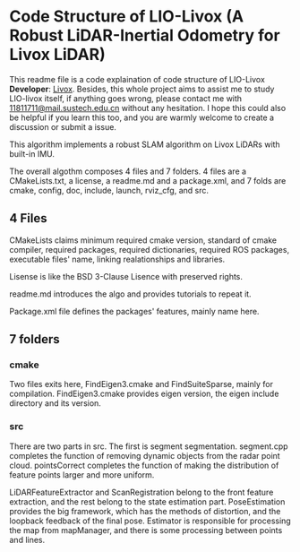 # Code Structure of LIO-Livox (A Robust LiDAR-Inertial Odometry for Livox LiDAR)
This readme file is a code explaination of code structure of LIO-Livox **Developer**: [Livox](www.livoxtech.com). 
Besides, this whole project aims to assist me to study LIO-livox itself, if anything goes wrong, please contact me with 11811711@mail.sustech.edu.cn without any hesitation. I hope this could also be helpful if you learn this too, and you are warmly welcome to create a discussion or submit a issue.

This algorithm implements a robust SLAM algorithm on Livox LiDARs with built-in IMU.

The overall algothm composes  4 files and 7 folders. 4 files are a CMakeLists.txt, a license, a readme.md and a package.xml, and 7 folds are cmake, config, doc, include, launch, rviz_cfg, and src. 

## 4 Files

CMakeLists claims minimum required cmake version, standard of cmake compiler, required packages, required dictionaries, required ROS packages, executable files' name, linking realationships and libraries. 

Lisense is like the BSD 3-Clause Lisence with preserved rights.

readme.md introduces the algo and provides tutorials to repeat it.

Package.xml file defines the  packages' features, mainly name here.

## 7 folders
### cmake
Two files exits here, FindEigen3.cmake and FindSuiteSparse, mainly for compilation.
FindEigen3.cmake provides eigen version, the eigen include directory and its version.

### src
There are two parts in src. The first is segment segmentation. segment.cpp completes the function of removing dynamic objects from the radar point cloud. pointsCorrect completes the function of making the distribution of feature points larger and more uniform.

LiDARFeatureExtractor and ScanRegistration belong to the front feature extraction, and the rest belong to the state estimation part. PoseEstimation provides the big framework, which has the methods of distortion, and the loopback feedback of the final pose. Estimator is responsible for processing the map from mapManager, and there is some processing between points and lines.








